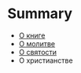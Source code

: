 # Summary

* [О книге](README.md)
* [О молитве](Prayer.md)
* [О святости](Holiness.md)
* О христианстве

